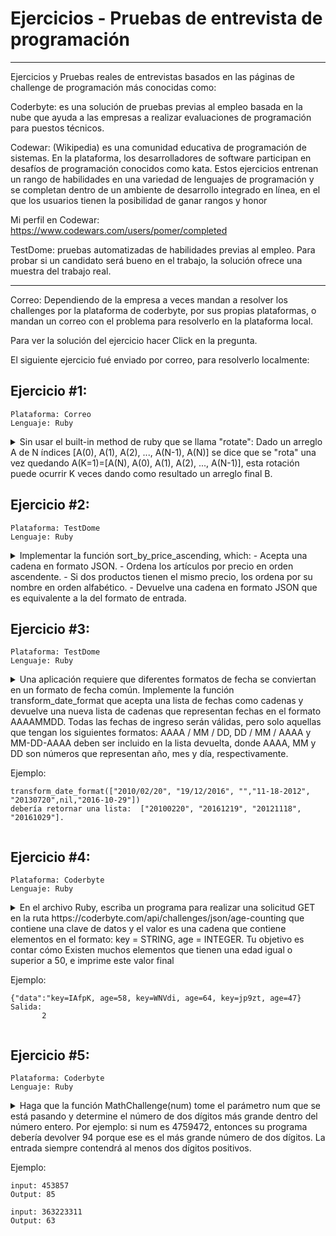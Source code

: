 # Ejercicios - Pruebas de entrevista de programación
---
Ejercicios y Pruebas reales de entrevistas basados en las páginas de challenge de programación más conocidas como: 

Coderbyte: es una solución de pruebas previas al empleo basada en la nube que ayuda a las empresas a realizar evaluaciones de programación para puestos técnicos.

Codewar: (Wikipedia) es una comunidad educativa de programación de sistemas. En la plataforma, los desarrolladores de software participan en desafíos de programación conocidos como kata. Estos ejercicios entrenan un rango de habilidades en una variedad de lenguajes de programación y se completan dentro de un ambiente de desarrollo integrado en línea, en el que los usuarios tienen la posibilidad de ganar rangos y honor

Mi perfil en Codewar:   
https://www.codewars.com/users/pomer/completed

TestDome: pruebas automatizadas de habilidades previas al empleo. Para probar si un candidato será bueno en el trabajo, la solución ofrece una muestra del trabajo real.

---

Correo: Dependiendo de la empresa a veces mandan a resolver los challenges por la plataforma de coderbyte, por sus propias plataformas, o mandan un correo con el problema para resolverlo en la plataforma local.

Para ver la solución del ejercicio hacer Click en la pregunta.

El siguiente ejercicio fué enviado por correo, para resolverlo localmente:

## Ejercicio #1:
    Plataforma: Correo
    Lenguaje: Ruby

<details>
    <summary>Sin usar el built-in method de ruby que se llama "rotate":
Dado un arreglo A de N índices [A(0), A(1), A(2), ..., A(N-1), A(N)] se dice que se "rota" una vez quedando A(K=1)=[A(N), A(0), A(1), A(2), ..., A(N-1)], esta rotación puede ocurrir K veces dando como resultado un arreglo final B.</summary> 
    
a) Desarrolle un método que dado un array A y una cantidad K, rote el array K veces dando un array B. Ejemplo:

    A = [1,2,3,4,5]
    K = 3
    B = rotate(A,K)
    => [3,4,5,1,2]

Solución:

    # Método utilizando un array
    def rotate(array,k)
        k.times do # numero de veces que se va rotando los elementos
            last_element = array[-1]# rescato el ultimo elemento
             array.pop()# elimino el ultimo elemento del array
             array.insert(0, last_element)# inserto el ultimo elemento en la primera posición del array  
        end
        return array
    end
    
    # Método de rotate version 2 utilizando 2 arrays
    def rotate_v2(k,array_a)
       array_b = []
       k.times do
           for key in 0..(array_a.length-1) do  # for que itera n veces depende de la longitud del array    
               array_b[key] = array_a[key-1]  # va rodando los elementos copiandolo en el array_b
           end
           array_a.replace(array_b) # copia el array_b al array_a para que el siguiente ciclo del for tome los 
       end                          # ultimos cambios del array_b
       return array_b
    end



b) Qué pasa si llamo al método con K = 500000000000000001 para el ejemplo anterior? Como puedo hacer que sea calculado en menos de 1 segundo?

Como se podrá observar en el enunciado arriba, se implementó 2 métodos de rotate: 1)rotate y 2)rotate_v2.

Para el primer método rotate  llamando k = 500000000000000001 ( 5×10¹⁷+ 1) obtuve como resultado:Aprox: 25 siglos, Para llegar a ese resultado se realizó la siguiente secuencia de pruebas:

    para k = 5000000 tardó 1 segundo
    para k = 50000000 tardó 8 segundos
    para k = 500000000 tardó 80 segundos
    para k = 5000000000 tardó 800 segundos, 
    ahora como se podrá observar se esta realizando una multiplicacion x 10 en cada secuencia de k 
    dando como resultados la multiplicacion de segundos, y extrapolando para k = 5000000000000000001 
    tarda aproximadamente 25 siglos en resolver este proceso. 
    (tener en cuenta también el procesador de la máquina para que pueda dar estos resultados)


    para el método rotate_v2 con k = 500000000000000001 obtuve como resultado 190 siglos, igual como en el método anterior se realizó la secuencia a partir de:
    para k = 5000000 tardó 6 segundo
    para k = 50000000 tardó 60 segundos
    para k = 500000000 tardó 600 segundos (10 minutos) y extrapolando para k = 5000000000000000001 tarda aproximadamente 190 siglos en resolver este proceso.

Hasta ahora se puede evaluar cual es el algoritmo más eficiente y rápido en cuanto a procesar la informacion, que en este caso es el primer método rotate.


Solución para que pueda calcular el proceso en menos de un segundo:

    def rotate_v5(array,k)
        # Línea de código que hace que calcule en menos de un segundo
        k = k % array.length # hay que dividir el k entre la longitud del array y da un resto, 
                             # este resto es la posicion que se rotara el elemento dentro del array, 
                             # ya que el cociente es la parte exacta que siempre estara en la misma posicion.
        k.times do # numero de veces que se va rotando los elementos
            last_element = array[-1] # rescato el ultimo elemento
             array.pop() # elimino el ultimo elemento del array
             array.insert(0, last_element) # inserto el ultimo elemento en la primera posición del array  
        end
        return array
    end
    
</details>
    
    
## Ejercicio #2:
    Plataforma: TestDome
    Lenguaje: Ruby
    
<details>
    <summary>Implementar la función sort_by_price_ascending, which: 
- Acepta una cadena en formato JSON.
- Ordena los artículos por precio en orden ascendente.
- Si dos productos tienen el mismo precio, los ordena por su nombre en orden alfabético.
- Devuelve una cadena en formato JSON que es equivalente a la del formato de entrada.</summary>
    
Solución:

    require 'json'
    
    def sort_by_price_ascending(json_string)
        return (JSON[json_string].sort_by{ |hash| hash['price'].to_s + hash['name'].to_s }).to_json
    end
    
    puts sort_by_price_ascending('[{"name":"eggs","price":1},{"name":"coffe","price":1},{"name":"korn","price":9.99},{"name":"rice","price":4.04},{"name":"banana","price":1},{"name":"platano","price":4.04}]')
    
Salida en consola:

    [{"name":"banana","price":1},{"name":"coffe","price":1},{"name":"eggs","price":1},{"name":"platano","price":4.04},{"name":"rice","price":4.04},{"name":"korn","price":9.99}]
    
Análisis:

require 'json' : Requerimos del método require para invocar la librería 'json'   
JSON[json_string] : Genera un hash a partir del json.    
sort_by{ |hash| hash['price'].to_s + hash['name'].to_s } : Utilizamos el método sort_by para ordenar; primero ordena por nombre alfabéticamente, y luego por el precio.  
to_json : Convierte el hash en formato json
    
</details>


## Ejercicio #3:
    Plataforma: TestDome
    Lenguaje: Ruby
    
<details>
    <summary> Una aplicación requiere que diferentes formatos de fecha se conviertan en un formato de fecha común.    
Implemente la función transform_date_format que acepta una lista de fechas como cadenas y devuelve
una nueva lista de cadenas que representan fechas en el formato AAAAMMDD. Todas las fechas de ingreso serán válidas,
pero solo aquellas que tengan los siguientes formatos: AAAA / MM / DD, DD / MM / AAAA y MM-DD-AAAA deben ser
incluido en la lista devuelta, donde AAAA, MM y DD son números que representan año, mes y día, respectivamente.

Ejemplo:

    transform_date_format(["2010/02/20", "19/12/2016", "","11-18-2012", "20130720",nil,"2016-10-29"])
    debería retornar una lista:  ["20100220", "20161219", "20121118", "20161029"]. 
</summary>

Solución:

    require 'date'
    
    def transform_date_format(dates)
       return (dates.compact.map {|d| d.match?(/[^0-9]/) ? d : ""} - [""]).map do |date|
          date = Date.strptime(date, "%m-%d-%Y").to_s  if date.include?("-") && !(date[4]=="-")
          Date.parse(date.tr('-','/')).strftime('%Y%m%d')
       end
    end  

    p transform_date_format(["2010/02/20", "19/12/2016", "","11-18-2012", "20130720",nil,"2016-10-29"])
    
Salida consola:

    ["20100220", "20161219", "20121118", "20161029"]
    
Análisis:  

compact : elimina los null del array 
d.match?(/[^0-9]/) : comnparo si tengo un string que no tenga "- /", en nuestro caso es: "20130720", y lo seteo vacìo para luego 
eliminar todos los valores del array que esten "", ya que me piden que no lo muestre en la salida.   
Date.strptime : es un método de clase DateTime que analiza la representación dada de fecha y hora con la plantilla dada.    
strftime('%Y%m%d') : es un método de clase de tiempo que devuelve el formato.   
Date.parse(dates[key]) : parsea  formatos de fechas incluyendo yyyy/mm/dd, dd/mm/yyyy.   
Pero este tipo de formato: mm-dd-yyyy, no lo reconoce
    
</details>


## Ejercicio #4:
    Plataforma: Coderbyte
    Lenguaje: Ruby
    
<details>
    <summary> En el archivo Ruby, escriba un programa para realizar una solicitud GET en la ruta https://coderbyte.com/api/challenges/json/age-counting
 que contiene una clave de datos y el valor es una cadena que contiene elementos en el formato: key = STRING, age = INTEGER. Tu objetivo es contar cómo
 Existen muchos elementos que tienen una edad igual o superior a 50, e imprime este valor final

Ejemplo:

    {"data":"key=IAfpK, age=58, key=WNVdi, age=64, key=jp9zt, age=47}
    Salida:
           2 
        
</summary>

Solución:

    require 'net/http'
    require 'json'
    def age_counting
      uri = URI('https://coderbyte.com/api/challenges/json/age-counting')
      response = Net::HTTP.get(uri)
      return  Hash[*JSON.parse(response)["data"].scan(/\b(?!age\b)\b(?!key\b)\w+/)].select{|k,v| v.to_i >= 50}.size
    end

    
Salida consola:

     => 128   -> Registros
    
Análisis:  

require 'net/http' : Proporciona una biblioteca rica que se puede utilizar para crear agentes de usuario HTTP   
require 'json' : JSON (JavaScript Object Notation) Es un formato de intercambio de datos ligero 
URI('https://coderbyte.com/api/challenges/json/age-counting') : URI es un módulo que proporciona clases para manejar identificadores uniformes de recursos. 
Para esta url URI lo convierte asi:
    
        #<URI::HTTPS https://coderbyte.com/api/challenges/json/age-counting>

response = Net::HTTP.get(uri) : Obtenemos los datos de la página que estamos consultando; en esta url 'https://coderbyte.com/api/challenges/json/age-counting'
obtenemos 300 registros, para nuestro ejemplo voy a tomar una muestra de 20 registros que obtenemos del response:
    
    "{\"data\":\"key=IAfpK, age=58, key=WNVdi, age=64, key=jp9zt, age=47, key=0Sr4C, age=68, key=CGEqo, age=76, key=IxKVQ, age=79, key=eD221, age=29, 
     key=XZbHV, age=32, key=k1SN5, age=88, key=4SCsU, age=65, key=q3kG6, age=33, key=MGQpf, age=13, key=Kj6xW, age=14, key=tg2VM, age=30, key=WSnCU,
     age=24, key=f1Vvz, age=46, key=dOS7A, age=72, key=tDojg, age=82, key=nZyJA, age=48, key=R8JTk, age=29\"}"

JSON.parse(response) : Parseamos los resgistros quedando un hash.
    
    {"data"=>"key=IAfpK, age=58, key=WNVdi, age=64, key=jp9zt, age=47, key=0Sr4C, age=68, key=CGEqo, age=76, key=IxKVQ, age=79, key=eD221, age=29, key=XZbHV,
    age=32, key=k1SN5, age=88, key=4SCsU, age=65, key=q3kG6, age=33, key=MGQpf, age=13, key=Kj6xW, age=14, key=tg2VM, age=30, key=WSnCU, age=24,
    key=f1Vvz, age=46, key=dOS7A, age=72, key=tDojg, age=82, key=nZyJA, age=48, key=R8JTk, age=29"}

JSON.parse(response)["data"] : Obtendremos el value string.
    
    "key=IAfpK, age=58, key=WNVdi, age=64, key=jp9zt, age=47, key=0Sr4C, age=68, key=CGEqo, age=76, key=IxKVQ, age=79, key=eD221, age=29, key=XZbHV, 
    age=32, key=k1SN5, age=88, key=4SCsU, age=65, key=q3kG6, age=33, key=MGQpf, age=13, key=Kj6xW, age=14, key=tg2VM, age=30, key=WSnCU, age=24,
    key=f1Vvz, age=46, key=dOS7A, age=72, key=tDojg, age=82, key=nZyJA, age=48, key=R8JTk, age=29"
    
JSON.parse(response)["data"].scan(/\b(?!age\b)\b(?!key\b)\w+/) : Escaneamos toda la cadena convirtiendola en un array eliminando las palabras "key", "age", la coma "," y el igual "=", separando todo en elementos.
    
    ["IAfpK", "58", "WNVdi", "64", "jp9zt", "47", "0Sr4C", "68", "CGEqo", "76", "IxKVQ", "79", "eD221", "29", "XZbHV", "32", "k1SN5", "88", 
    "4SCsU", "65", "q3kG6", "33", "MGQpf", "13", "Kj6xW", "14", "tg2VM", "30", "WSnCU", "24", "f1Vvz", "46", "dOS7A", "72", "tDojg", "82", 
    "nZyJA", "48", "R8JTk", "29"]

Hash[*JSON.parse(response)["data"].scan(/\b(?!age\b)\b(?!key\b)\w+/)] : Convertimos todo en hash.
    
    {"IAfpK"=>"58", "WNVdi"=>"64", "jp9zt"=>"47", "0Sr4C"=>"68", "CGEqo"=>"76", "IxKVQ"=>"79", "eD221"=>"29", "XZbHV"=>"32", "k1SN5"=>"88", 
    "4SCsU"=>"65", "q3kG6"=>"33", "MGQpf"=>"13", "Kj6xW"=>"14", "tg2VM"=>"30", "WSnCU"=>"24", "f1Vvz"=>"46", "dOS7A"=>"72", "tDojg"=>"82", 
    "nZyJA"=>"48", "R8JTk"=>"29"}

Hash[*JSON.parse(response)["data"].scan(/\b(?!age\b)\b(?!key\b)\w+/)].select{|k,v| v.to_i >= 50} : Seleccionamos los registros que sean igual o mayor que 50
    
    {"IAfpK"=>"58", "WNVdi"=>"64", "0Sr4C"=>"68", "CGEqo"=>"76", "IxKVQ"=>"79", "k1SN5"=>"88", "4SCsU"=>"65", "dOS7A"=>"72", "tDojg"=>"82"}

Hash[*JSON.parse(response)["data"].scan(/\b(?!age\b)\b(?!key\b)\w+/)].select{|k,v| v.to_i >= 50}.size : Muestra la cantidad de registros que tienen la edad
igual o mayor que 50.
    
    => 9 
    
</details>
    
## Ejercicio #5:
    Plataforma: Coderbyte
    Lenguaje: Ruby
    
<details>
    <summary> Haga que la función MathChallenge(num) tome el parámetro num que se está pasando y determine el número de dos dígitos más grande
        dentro del número entero. Por ejemplo: si num es 4759472, entonces su programa debería devolver 94 porque ese es el más grande
        número de dos dígitos. La entrada siempre contendrá al menos dos dígitos positivos.

Ejemplo:

    input: 453857
    Output: 85

    input: 363223311
    Output: 63 
        
</summary>    

Solución:

    def MathChallenge(num)
      return num.to_s.scan(/./).each_cons(2).to_a.map(&:join).max.to_i
    end

    MathChallenge(13575396797)
    
Salida consola:

     => 97 
    
Análisis:    

num.to_s.scan(/./) : Convertimos el numero en String para luego convertir cada numero en elemento de un array por ejemplo:
    
    ["1", "3", "5", "7", "5", "3", "9", "6", "7", "9", "7"]

A continuación utilizamos .each_cons(2).to_a : es un método  que itera para N (en nuestro caso N es = 2) elementos consecutivos 
comenzando desde cada elemento cada vez, convirtiendo cada elemento en un arreglo:
    
    [["1", "3"], ["3", "5"], ["5", "7"], ["7", "5"], ["5", "3"], ["3", "9"], ["9", "6"], ["6", "7"], ["7", "9"], ["9", "7"]]
    
map(&:join) : Hacemos un join por cada elemento:
    
    ["13", "35", "57", "75", "53", "39", "96", "67", "79", "97"] 
    
Y finalizamos con max.to_i : buscamos el numero mayor del arreglo y lo convertimos en entero:
    
    97
     

</details>    
